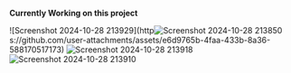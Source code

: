 **Currently Working on this project**



![Screenshot 2024-10-28 213929](http![Screenshot 2024-10-28 213850](https://github.com/user-attachments/assets/a3305ac0-77dc-4b62-b7d2-0197bbc096d2)
s://github.com/user-attachments/assets/e6d9765b-4faa-433b-8a36-588170517173)
![Screenshot 2024-10-28 213918](https://github.com/user-attachments/assets/0e5d0284-b0dc-4e51-835a-fa8ef4b3817e)
![Screenshot 2024-10-28 213910](https://github.com/user-attachments/assets/cee9000d-5e9d-4f3e-ba79-53051c936477)

